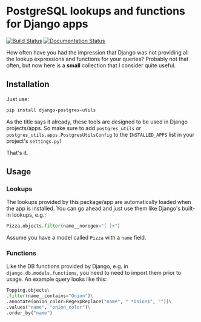# PostgreSQL lookups and functions for Django apps

[![Build Status](https://travis-ci.org/Canned-Django/django-postgres-utils.svg?branch=master)](https://travis-ci.org/Canned-Django/django-postgres-utils)
[![Documentation Status](https://readthedocs.org/projects/canned-djangodjango-postgres-utils/badge/?version=latest)](https://canned-djangodjango-postgres-utils.readthedocs.io/en/latest/?badge=latest)

How often have you had the impression that Django was not providing all the lookup expressions and
functions for your queries? Probably not that often, but now here is a **small** collection that I
consider quite useful.

## Installation

Just use:

```bash
pip install django-postgres-utils
```

As the title says it already, these tools are designed to be used in Django projects/apps. So make 
sure to add `postgres_utils` or `postgres_utils.apps.PostgresUtilsConfig` to the `INSTALLED_APPS` 
list in your project's `settings.py`!

That's it.

## Usage

### Lookups

The lookups provided by this package/app are automatically loaded when the app is installed. You
can go ahead and just use them like Django's built-in lookups, e.g.:

```python
Pizza.objects.filter(name__noregex="[ ]+")
```

Assume you have a model called ``Pizza`` with a ``name`` field.

### Functions

Like the DB functions provided by Django, e.g. in ``django.db.models.functions``, you need to need
to import them prior to usage. An example query looks like this:

```python
Topping.objects\
.filter(name__contains="Onion")\
.annotate(onion_color=RegexpReplace("name", " *Onion$", ""))\
.values("name", "onion_color")\
.order_by("name")
```
